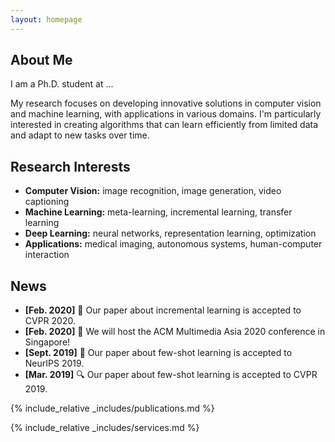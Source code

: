 ```yaml
---
layout: homepage
---
```


## About Me

I am a Ph.D. student at ... 

My research focuses on developing innovative solutions in computer vision and machine learning, with applications in various domains. I'm particularly interested in creating algorithms that can learn efficiently from limited data and adapt to new tasks over time.

## Research Interests

- **Computer Vision:** image recognition, image generation, video captioning
- **Machine Learning:** meta-learning, incremental learning, transfer learning
- **Deep Learning:** neural networks, representation learning, optimization
- **Applications:** medical imaging, autonomous systems, human-computer interaction

## News

- **[Feb. 2020]** 🎉 Our paper about incremental learning is accepted to CVPR 2020.
- **[Feb. 2020]** 🌟 We will host the ACM Multimedia Asia 2020 conference in Singapore!
- **[Sept. 2019]** 📝 Our paper about few-shot learning is accepted to NeurIPS 2019.
- **[Mar. 2019]** 🔍 Our paper about few-shot learning is accepted to CVPR 2019.

{% include_relative _includes/publications.md %}

{% include_relative _includes/services.md %}
